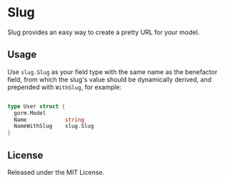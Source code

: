 # Slug

Slug provides an easy way to create a pretty URL for your model.

## Usage

Use `slug.Slug` as your field type with the same name as the benefactor field, from which the slug's value should be dynamically derived, and prepended with `WithSlug`, for example:

```go

type User struct {
  gorm.Model
  Name            string
  NameWithSlug    slug.Slug
}
```

## License

Released under the MIT License.
